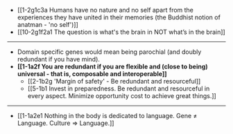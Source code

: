 - [[1-2g1c3a Humans have no nature and no self apart from the experiences they have united in their memories (the Buddhist notion of anatman - 'no self')]]
- [[10-2g1f2a1 The question is what's the brain in NOT what’s in the brain]]
---
- Domain specific genes would mean being parochial (and doubly redundant if you have mind). 
- **[[1-1a2f You are redundant if you are flexible and (close to being) universal - that is, composable and interoperable]]**
  - [[2-1b2g 'Margin of safety' - Be redundant and resourceful]]
  - [[5-1b1 Invest in preparedness. Be redundant and resourceful in every aspect. Minimize opportunity cost to achieve great things.]]
---
- [[1-1a2e1 Nothing in the body is dedicated to language. Gene ≠ Language. Culture ⇒ Language.]]